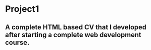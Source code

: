 # Project1
## A complete HTML based CV that I developed after starting a complete web development course.
